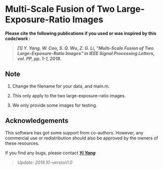 ﻿# Multi-Scale Fusion of Two Large-Exposure-Ratio Images


**Please cite the following publications if you used or was inspired by this code/work :**
> ***[1] Y. Yang, W. Cao, S. Q. Wu, Z. G. Li, "Multi-Scale Fusion of Two Large-Exposure-Ratio Images" in IEEE Signal Processing Letters, vol. PP, pp. 1-1, 2018.***


## Note

 1. Change the filename for your data, and main.m.

2. This only apply to the two large-exposure-ratio images.

3. We only provide some images for testing.

## Acknowledgements

This software has got some support from co-authors. However, any commercial use or redistribution should also be approved by the owners of these resources.

If you find any bugs, please contact [***Yi Yang***](mailto:yangyi508@outlook.com)

> *Update: 2018.10-version1.0*

